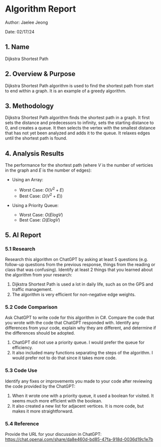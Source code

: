# Algorithm Report

Author: Jaelee Jeong

Date: 02/17/24

## 1. Name
Dijkstra Shortest Path

## 2. Overview & Purpose
<!-- Describe the purpose of the algorithm and what it is used for. -->
Dijkstra Shortest Path algorithm is used to find the shortest path from start to end within a graph. It is an example of a greedy algorithm.

## 3. Methodology
<!-- Describe the design of the algorithm.  This should be detailed enough to both understand how the algorithm works and be sufficient to code in any language.  Detailed descriptions will be more than 100 words. 

The inclusion of a picture describing the how the algorithm works will earn bonus points.
![](images/smile.png) -->
Dijkstra Shortest Path algorithm finds the shortest path in a graph. It first sets the distance and predecessors to infinity, sets the starting distance to 0, and creates a queue. It then selects the vertex with the smallest distance that has not yet been analyzed and adds it to the queue. It relaxes edges until the shortest path is found.

## 4. Analysis Results

The performance for the shortest path (where $V$ is the number of verticies in the graph and $E$ is the number of edges):

* Using an Array:
    * Worst Case: $O(V^2 + E)$
    * Best Case: $\Omega(V^2 + E))$

* Using a Priority Queue:
    * Worst Case: $O(E log V)$
    * Best Case: $\Omega(E log V)$

## 5. AI Report

### 5.1 Research

Research this algorithm on ChatGPT by asking at least 5 questions (e.g. follow-up questions from the previous response, things from the reading or class that was confusing).  Identify at least 2 things that you learned about the algorithm from your research:

1. Dijkstra Shortest Path is used a lot in daily life, such as on the GPS and traffic management.
2. The algorithm is very efficient for non-negative edge weights.

### 5.2 Code Comparison

Ask ChatGPT to write code for this algorithm in C#.  Compare the code that you wrote with the code that ChatGPT responded with.  Identify any differences from your code, explain why they are different, and determine if the differences should be adopted.

1. ChatGPT did not use a priority queue. I would prefer the queue for efficiency.
2. It also included many functions separating the steps of the algorithm. I would prefer not to do that since it takes more code.

### 5.3 Code Use

Identify any fixes or improvements you made to your code after reviewing the code provided by the ChatGPT:

1. When it wrote one with a priority queue, it used a boolean for visited. It seems much more efficient with the boolean.
2. It also created a new list for adjacent vertices. It is more code, but makes it more straightforward.

### 5.4 Reference

Provide the URL for your discussion in ChatGPT: https://chat.openai.com/share/da8e460d-bd85-47fa-918d-0036d19c1e7b